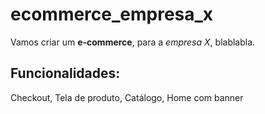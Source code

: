 # ecommerce_empresa_x

Vamos criar um **e-commerce**, para a *empresa X*, blablabla.

## Funcionalidades:

Checkout, Tela de produto, Catálogo, Home com banner